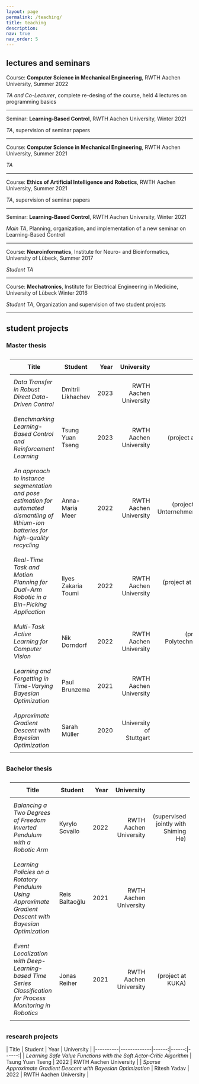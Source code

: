 ```yaml
---
layout: page
permalink: /teaching/
title: teaching
description: 
nav: true
nav_order: 5
---
```


<style>
table, th, td {
    padding: 10px;
}
</style>


## lectures and seminars

Course: **Computer Science in Mechanical Engineering**, RWTH Aachen University, Summer 2022

*TA and Co-Lecturer*, complete re-desing of the course, held 4 lectures on programming basics

---

Seminar: **Learning-Based Control**, RWTH Aachen University, Winter 2021

*TA*, supervision of seminar papers

---

Course: **Computer Science in Mechanical Engineering**, RWTH Aachen University, Summer 2021

*TA*

---

Course: **Ethics of Artificial Intelligence and Robotics**, RWTH Aachen University, Summer 2021

*TA*, supervision of seminar papers

---

Seminar: **Learning-Based Control**, RWTH Aachen University, Winter 2021

*Main TA*, Planning, organization, and implementation of a new seminar on Learning-Based Control 

---

Course: **Neuroinformatics**, Institute for Neuro- and Bioinformatics, University of Lübeck, Summer 2017

*Student TA*

---

Course: **Mechatronics**, Institute for Electrical Engineering in Medicine, University of Lübeck Winter 2016

*Student TA*, Organization and supervision of two student projects 

---


## student projects

### Master thesis

| Title | Student | Year | University |   |
|-------|---------|-----:|-----------:|--:|
| *Data Transfer in Robust Direct Data-Driven Control*                                                                                     | Dmitrii Likhachev   | 2023 | RWTH Aachen University  |                                                       |
| *Benchmarking Learning-Based Control and Reinforcement Learning*                                                                         | Tsung Yuan Tseng    | 2023 | RWTH Aachen University  | (project at TU Munich)                                |
| *An approach to instance segmentation and pose estimation for automated dismantling of lithium-ion batteries for high-quality recycling* | Anna-Maria Meer     | 2022 | RWTH Aachen University  | (project at Institut für Unternehmenskybernetik)      |
| *Real-Time Task and Motion Planning for Dual-Arm Robotic in a Bin-Picking Application*                                                   | Ilyes Zakaria Toumi | 2022 | RWTH Aachen University  | (project at Bosch Center for AI)                      |
| *Multi-Task Active Learning for Computer Vision*                                                                                         | Nik Dorndorf        | 2022 | RWTH Aachen University  | (project at École Polytechnique Fédérale de Lausanne) |
| *Learning and Forgetting in Time-Varying Bayesian Optimization*                                                                          | Paul Brunzema       | 2021 | RWTH Aachen University  |                                                       |
| *Approximate Gradient Descent with Bayesian Optimization*                                                                                | Sarah Müller        | 2020 | University of Stuttgart |                                                       |



### Bachelor thesis

| Title   |      Student      | Year   | University |   |
|---------|-------------------|-------:|-----------:|--:|
| *Balancing a Two Degrees of Freedom Inverted Pendulum with a Robotic Arm* |  Kyrylo Sovailo | 2022 | RWTH Aachen University | (supervised jointly with Shiming He) |
| *Learning Policies on a Rotatory Pendulum Using Approximate Gradient Descent with Bayesian Optimization* |  Reis Baltaoğlu | 2021 | RWTH Aachen University | |
| *Event Localization with Deep-Learning-based Time Series Classification for Process Monitoring in Robotics* | Jonas Reiher | 2021 | RWTH Aachen University | (project at KUKA) |

### research projects

| Title   |      Student      | Year   | University |
|----------|-------------|------:|------:|------:|
| *Learning Safe Value Functions with the Soft Actor-Critic Algorithm* | Tsung Yuan Tseng | 2022 | RWTH Aachen University |
| *Sparse Approximate Gradient Descent with Bayesian Optimization* | Ritesh Yadav | 2022 | RWTH Aachen University |